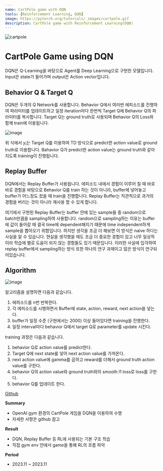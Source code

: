 ```yaml
---
name: CartPole game with DQN
tools: [Reinforcement Learning, DQN]
image: https://pytorch.org/tutorials/_images/cartpole.gif
description: CartPole game with Reinforcement Learning(DQN)
---
```



![cartpole](https://pytorch.org/tutorials/_images/cartpole.gif)


# CartPole Game using DQN
DQN은 Q-Learning을 바탕으로 Agent를 Deep Learning으로 구현한 모델입니다. Input은 state가 들어가며 output은 Action vector입니다.

## Behavior Q & Target Q
DQN은 두개의 Q Network를 사용합니다. Behavior Q에서 여러번 에피소드를 진행하여 파라미터를 업데이트하고 일정 iteration마다 한번씩 Target Q에 Behavior Q의 파라미터를 복사합니다. Target Q는 ground truth로 사용되며 Behavior Q의 Loss와 함께 train에 이용됩니다.

![image](https://github.com/Pulyong/RL_Study/assets/76218918/07bd2540-bfad-45d0-8eeb-d8473819788b)

위 식에서 $y_i$는 Target Q를 이용하여 TD 방식으로 predict한 action value로 ground truth로 이용합니다. Bahavior Q가 predict한 action value는 ground truth와 같아지도록 training이 진행됩니다.

## Replay Buffer
DQN에서는 Replay Buffer가 사용됩니다. 에피소드 내에서 경험이 이루어 질 때 바로바로 경험을 바탕으로 Behavior Q를 train 하는 것이 아니라, buffer에 넣어놓고 buffer가 어느정도 찼을 때 train을 진행합니다. Replay Buffer는 직관적으로 과거의 경험을 버리는 것이 아니라 재사용 할 수 있게 합니다. 

여기에서 구현된 Replay Buffer는 buffer 안에 있는 sample들 중 random으로 batch만큼을 sampling하여 사용합니다. random으로 sampling하는 이유는 buffer에 값이 들어갈 때 결국 time에 dependent해지기 때문에 time independent하게 sample을 뽑아오기 위함입니다. 하지만 생각을 조금 더 해보면 이 방식은 naive 하다는 사실을 알 수 있습니다. 현실을 생각했을 때도 조금 더 중요한 경험이 있고 너무 일상적이라 학습에 별로 도움이 되지 않는 경험들도 있기 때문입니다. 이러한 사실에 입각하여 replay buffer에서 sampling하는 방식 또한 하나의 연구 과제이고 많은 방식이 연구되어있습니다.

## Algorithm
![image](https://github.com/Pulyong/RL_Study/assets/76218918/0a311951-3979-4a81-a33f-3f96016436fa)

알고리즘을 설명하면 다음과 같습니다.

1. 에피소드를 n번 반복한다.
2. 각 에피소드를 시행하면서 Buffer에 state, action, reward, next action을 넣는다.
3. buffer가 일정 수준 (구현에서는 2000) 이상 들어있다면 training을 진행한다.
4. 일정 interval마다 behavior Q에서 target Q로 parameter를 update 시킨다.

training 과정은 다음과 같습니다.

1. behavior Q로 action value를 predict한다.
2. Target Q에 next state를 넣어 next action value를 가져온다.
3. next action value에 gamma를 곱하고 reward를 더해서 ground truth action value를 구한다.
4. behavior Q의 action value와 ground truth와의 smooth l1 loss로 loss를 구한다.
5. behavior Q를 업데이트 한다.

[Github](https://github.com/Pulyong/RL_Study/tree/main/DQN_CartPole)

**Summary**

- OpenAI gym 환경의 CartPole 게임을 DQN을 이용하여 수행
- 자세한 사항은 github 참고

**Result**

- DQN, Replay Buffer 등 RL에 사용되는 기본 구조 학습
- 직접 gym env 안에서 game을 통해 RL의 흐름 파악

**Period**

- 2023.11 ~ 2023.11